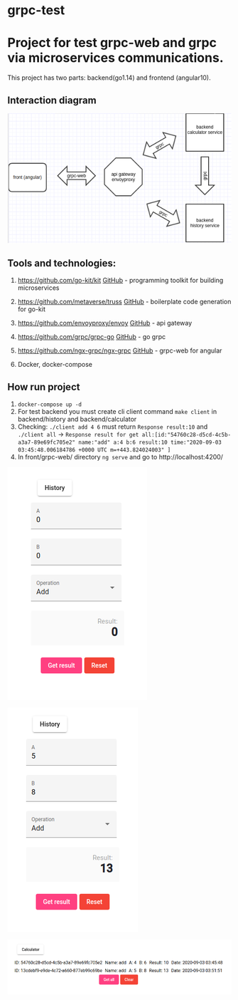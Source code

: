 # grpc-test

# Project for test grpc-web and grpc via microservices communications.

This project has two parts: backend(go1.14) and frontend (angular10). 

## Interaction diagram

![GitHub Logo](/imgs/4.png)

## Tools and technologies:

1. https://github.com/go-kit/kit [GitHub](https://github.com/go-kit/kit) - programming toolkit for building microservices

2. https://github.com/metaverse/truss [GitHub](https://github.com/metaverse/truss) - boilerplate code generation for go-kit 

3. https://github.com/envoyproxy/envoy [GitHub](https://github.com/envoyproxy/envoy) - api gateway

4. https://github.com/grpc/grpc-go [GitHub](https://github.com/grpc/grpc-go) - go grpc

5. https://github.com/ngx-grpc/ngx-grpc [GitHub](https://github.com/ngx-grpc/ngx-grpc) - grpc-web for angular

6. Docker, docker-compose

## How run project

1. `docker-compose up -d` 
2. For test backend you must create cli client command `make client` in backend/history and backend/calculator
3. Checking: `./client add 4 6`  must return  `Response result:10` and `./client all` -> `Response result for get all:[id:"54760c28-d5cd-4c5b-a3a7-89e69fc705e2" name:"add" a:4 b:6 result:10 time:"2020-09-03 03:45:48.006184786 +0000 UTC m=+443.824024003" ]`
4. In front/grpc-web/  directory `ng serve` and go to http://localhost:4200/ 

![GitHub Logo](/imgs/1.png)

![GitHub Logo](/imgs/2.png)

![GitHub Logo](/imgs/3.png)

